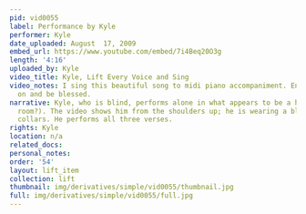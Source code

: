 ```yaml
---
pid: vid0055
label: Performance by Kyle
performer: Kyle
date_uploaded: August  17, 2009
embed_url: https://www.youtube.com/embed/7i4Beq20O3g
length: '4:16'
uploaded_by: Kyle
video_title: Kyle, Lift Every Voice and Sing
video_notes: I sing this beautiful song to midi piano accompaniment. Enjoy, pass it
  on and be blessed.
narrative: Kyle, who is blind, performs alone in what appears to be a home space (living
  room?). The video shows him from the shoulders up; he is wearing a blue shirt with
  collars. He performs all three verses.
rights: Kyle
location: n/a
related_docs: 
personal_notes: 
order: '54'
layout: lift_item
collection: lift
thumbnail: img/derivatives/simple/vid0055/thumbnail.jpg
full: img/derivatives/simple/vid0055/full.jpg
---
```


